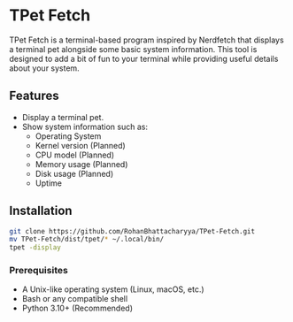 # TPet Fetch

TPet Fetch is a terminal-based program inspired by Nerdfetch that displays a terminal pet alongside some basic system information. This tool is designed to add a bit of fun to your terminal while providing useful details about your system.

## Features

- Display a terminal pet.
- Show system information such as:
  - Operating System
  - Kernel version (Planned)
  - CPU model (Planned)
  - Memory usage (Planned)
  - Disk usage (Planned)
  - Uptime

## Installation
```bash
git clone https://github.com/RohanBhattacharyya/TPet-Fetch.git
mv TPet-Fetch/dist/tpet/* ~/.local/bin/
tpet -display
```
### Prerequisites

- A Unix-like operating system (Linux, macOS, etc.)
- Bash or any compatible shell
- Python 3.10+ (Recommended)
